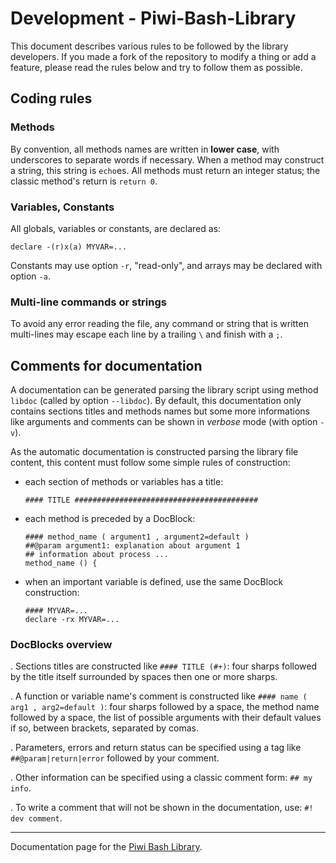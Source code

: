 Development - Piwi-Bash-Library
===============================

This document describes various rules to be followed by the library developers. If you made
a fork of the repository to modify a thing or add a feature, please read the rules below
and try to follow them as possible.


## Coding rules

### Methods

By convention, all methods names are written in **lower case**, with underscores to separate
words if necessary. When a method may construct a string, this string is `echo`es. All methods
must return an integer status; the classic method's return is `return 0`.

### Variables, Constants

All globals, variables or constants, are declared as:

    declare -(r)x(a) MYVAR=...

Constants may use option `-r`, "read-only", and arrays may be declared with option `-a`.

### Multi-line commands or strings

To avoid any error reading the file, any command or string that is written multi-lines may
escape each line by a trailing `\` and finish with a `;`.


## Comments for documentation

A documentation can be generated parsing the library script using method `libdoc` (called
by option `--libdoc`). By default, this documentation only contains sections titles and 
methods names but some more informations like arguments and comments can be shown in
*verbose* mode (with option `-v`).

As the automatic documentation is constructed parsing the library file content, this content
must follow some simple rules of construction:

-   each section of methods or variables has a title:

        #### TITLE #########################################

-   each method is preceded by a DocBlock:

        #### method_name ( argument1 , argument2=default )
        ##@param argument1: explanation about argument 1
        ## information about process ...
        method_name () {

-   when an important variable is defined, use the same DocBlock construction:

        #### MYVAR=...
        declare -rx MYVAR=...

### DocBlocks overview

. Sections titles are constructed like `#### TITLE (#+)`: four sharps followed by the title
itself surrounded by spaces then one or more sharps.

. A function or variable name's comment is constructed like `#### name ( arg1 , arg2=default )`:
four sharps followed by a space, the method name followed by a space, the list of possible
arguments with their default values if so, between brackets, separated by comas.

. Parameters, errors and return status can be specified using a tag like `##@param|return|error`
followed by your comment.

. Other information can be specified using a classic comment form: `## my info`.

. To write a comment that will not be shown in the documentation, use: `#! dev comment`.


--------------

Documentation page for the [Piwi Bash Library](http://github.com/atelierspierrot/piwi-bash-library).
